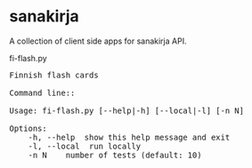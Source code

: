 # sanakirja
A collection of client side apps for sanakirja API.

fi-flash.py
<pre>
Finnish flash cards

Command line::

Usage: fi-flash.py [--help|-h] [--local|-l] [-n N]

Options:
    -h, --help  show this help message and exit
    -l, --local  run locally
    -n N    number of tests (default: 10)
</pre>
